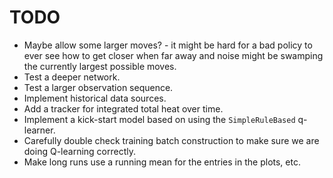 # TODO

* Maybe allow some larger moves? - it might be hard for a bad policy to ever
see how to get closer when far away and noise might be swamping the currently
largest possible moves.
* Test a deeper network.
* Test a larger observation sequence.
* Implement historical data sources.
* Add a tracker for integrated total heat over time.
* Implement a kick-start model based on using the `SimpleRuleBased` q-learner.
* Carefully double check training batch construction to make sure we are
doing Q-learning correctly.
* Make long runs use a running mean for the entries in the plots, etc.
